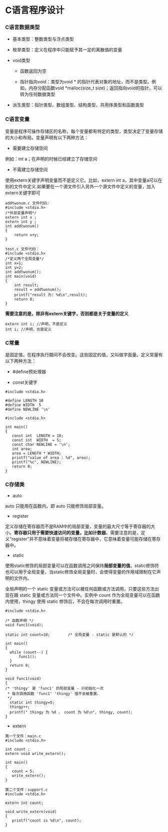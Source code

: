 # C语言程序设计

### C语言数据类型

- 基本类型：整数类型与浮点类型

- 枚举类型：定义在程序中只能赋予其一定的离散值的变量

- void类型

    - 函数返回为空
    
    - 指针指向void：类型为void * 的指针代表对象的地址，而不是类型。例如，内存分配函数void *malloc(size_t size)；返回指向void的指针，可以转为任何数据类型

- 派生类型：指针类型、数组类型、结构类型、共用体类型和函数类型

### C语言变量

变量是程序可操作存储区的名称，每个变量都有特定的类型，类型决定了变量存储的大小和布局。变量声明有以下两种方法：

- 需要建立存储空间

例如：int a；在声明的时候已经建立了存储空间

- 不需建立存储空间

使用extern关键字声明变量而不是定义它。比如，extern int a，其中变量a可以在别的文件中定义.如果要在一个源文件引入另外一个源文件中定义的变量，加入extern关键字即可

```
addtwonum.c 文件代码:
#include <stdio.h>
/*外部变量声明*/
extern int x ;
extern int y ;
int addtwonum()
{
    return x+y;
}

test.c 文件代码：
#include <stdio.h>
/*定义两个全局变量*/
int x=1;
int y=2;
int addtwonum();
int main(void)
{
    int result;
    result = addtwonum();
    printf("result 为: %d\n",result);
    return 0;
}
```

**需要注意的是，除非有extern关键字，否则都是关于变量的定义**

```
extern int i; //声明，不是定义
int i; //声明，也是定义
```

### C常量

是固定值，在程序执行期间不会改变。这些固定的值，又叫做字面量。定义常量有以下两种方法：

- \#define预处理器

- const关键字

```
#include <stdio.h>
 
#define LENGTH 10   
#define WIDTH  5
#define NEWLINE '\n'

#include <stdio.h>
 
int main()
{
   const int  LENGTH = 10;
   const int  WIDTH  = 5;
   const char NEWLINE = '\n';
   int area;  
   area = LENGTH * WIDTH;
   printf("value of area : %d", area);
   printf("%c", NEWLINE);
   return 0;
}
```

### C存储类

- auto

auto 只能用在函数内，即 auto 只能修饰局部变量。

- register

定义存储在寄存器而不是RAM中的局部变量，变量的最大尺寸等于寄存器的大小。**寄存器只用于需要快速访问的变量，比如计数器**。需要注意的是，定义“register”并不意味着变量将被存储在寄存器中，它意味着变量可能存储在寄存器中。

- static

使用static修饰的局部变量可以在函数调用之间保持**局部变量的值**。static修饰符也可以用于全局变量，当static修饰全局变量时，会使得变量的作用域限制在它声明的文件内。

全局声明的一个 static 变量或方法可以被任何函数或方法调用，只要这些方法出现在跟 static 变量或方法同一个文件中。实例中 count 作为全局变量可以在函数内使用，thingy 使用 static 修饰后，不会在每次调用时重置。

```
#include <stdio.h>
 
/* 函数声明 */
void func1(void);
 
static int count=10;        /* 全局变量 - static 是默认的 */
 
int main()
{
  while (count--) {
      func1();
  }
  return 0;
}
 
void func1(void)
{
/* 'thingy' 是 'func1' 的局部变量 - 只初始化一次
 * 每次调用函数 'func1' 'thingy' 值不会被重置。
 */                
  static int thingy=5;
  thingy++;
  printf(" thingy 为 %d ， count 为 %d\n", thingy, count);
}
```

- extern

```
第一个文件：main.c
#include <stdio.h>
 
int count ;
extern void write_extern();
 
int main()
{
   count = 5;
   write_extern();
}

第二个文件：support.c
#include <stdio.h>
 
extern int count;
 
void write_extern(void)
{
   printf("count is %d\n", count);
}
```